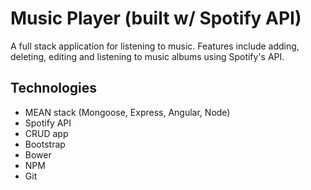 
# Music Player (built w/ Spotify API)
  A full stack application for listening to music. Features include adding, deleting, editing and listening to music albums using Spotify's API.
  
## Technologies
* MEAN stack (Mongoose, Express, Angular, Node)
* Spotify API
* CRUD app
* Bootstrap
* Bower
* NPM
* Git
